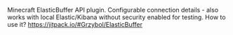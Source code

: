Minecraft ElasticBuffer API plugin.
Configurable connection details - also works with local Elastic/Kibana without security enabled for testing.
How to use it?
https://jitpack.io/#Grzybol/ElasticBuffer
